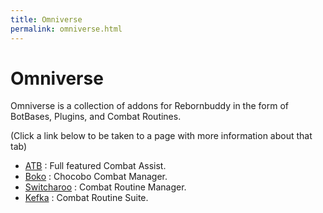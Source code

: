 ```yaml
---
title: Omniverse
permalink: omniverse.html
---
```


# Omniverse

Omniverse is a collection of addons for Rebornbuddy in the form of BotBases, Plugins, and Combat Routines. 

(Click a link below to be taken to a page with more information about that tab)

- [ATB](/Omnicode/omniverse/atb.html) : Full featured Combat Assist.
- [Boko](/Omnicode/omniverse/boko.html) : Chocobo Combat Manager.
- [Switcharoo](/Omnicode/omniverse/switcharoo.html) : Combat Routine Manager.
- [Kefka](/Omnicode/omniverse/kefka.html) : Combat Routine Suite.
